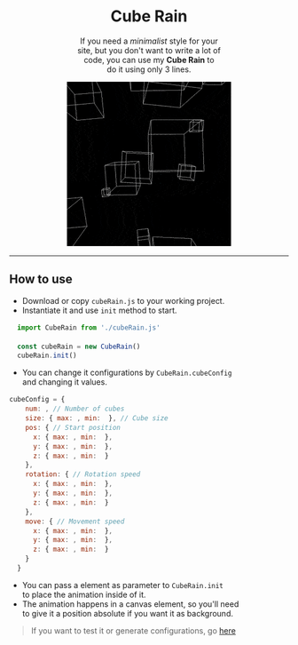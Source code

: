 <div align='center'>

 # Cube Rain

 If you need a _minimalist_ style for your  
 site, but you don't want to write a lot of  
 code, you can use my **Cube Rain** to  
 do it using only 3 lines.  

 <img src='./cubes.gif'>
</div>

---

## How to use

- Download or copy `cubeRain.js` to your working project.
- Instantiate it and use `init` method to start.
``` js
  import CubeRain from './cubeRain.js'

  const cubeRain = new CubeRain()
  cubeRain.init()
```
- You can change it configurations by `CubeRain.cubeConfig`  
and changing it values.
``` js
cubeConfig = {
    num: , // Number of cubes
    size: { max: , min:  }, // Cube size
    pos: { // Start position
      x: { max: , min:  },
      y: { max: , min:  },
      z: { max: , min:  }
    },
    rotation: { // Rotation speed
      x: { max: , min:  },
      y: { max: , min:  },
      z: { max: , min:  }
    },
    move: { // Movement speed
      x: { max: , min:  },
      y: { max: , min:  },
      z: { max: , min:  }
    }
  }
```
- You can pass a element as parameter to `CubeRain.init`  
to place the animation inside of it.
- The animation happens in a canvas element, so you'll need  
to give it a position absolute if you want it as background.

> If you want to test it or generate configurations, go [here][testSite]

[testSite]: https://alaanvv.github.io/Cube-Rain
